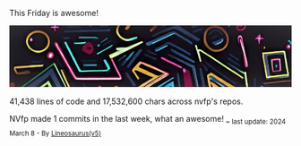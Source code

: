 This Friday is awesome!

![banner](./assets/banner.jpg)

41,438 lines of code and 17,532,600 chars across nvfp's repos.

NVfp made 1 commits in the last week, what an awesome!<sub> ~ last update: 2024 March 8 - By [Lineosaurus(v5)](https://github.com/Lineosaurus/Lineosaurus)</sub>